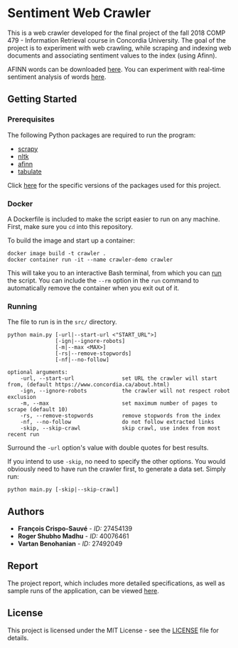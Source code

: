 # Sentiment Web Crawler

This is a web crawler developed for the final project of the fall 2018 COMP 479 - Information Retrieval course in Concordia University. The goal of the project is to experiment with web crawling, while scraping and indexing web documents and associating sentiment values to the index (using Afinn).

AFINN words can be downloaded [here](http://www2.imm.dtu.dk/pubdb/views/publication_details.php?id=6010). You can experiment with real-time sentiment analysis of words [here](https://darenr.github.io/afinn/).

## Getting Started

### Prerequisites

The following Python packages are required to run the program:

- [scrapy](https://scrapy.org/)
- [nltk](https://pypi.org/project/nltk/)
- [afinn](https://pypi.org/project/afinn/)
- [tabulate](https://pypi.org/project/tabulate/)

Click [here](requirements.txt) for the specific versions of the packages used for this project.

### Docker

A Dockerfile is included to make the script easier to run on any machine. First, make sure you `cd` into this repository.

To build the image and start up a container:

```
docker image build -t crawler .
docker container run -it --name crawler-demo crawler
```

This will take you to an interactive Bash terminal, from which you can [run](#running) the script. You can include the `--rm` option in the `run` command to automatically remove the container when you exit out of it.

### Running

The file to run is in the `src/` directory.

```
python main.py [-url|--start-url <"START_URL">]
               [-ign|--ignore-robots]
               [-m|--max <MAX>]
               [-rs|--remove-stopwords]
               [-nf|--no-follow]

optional arguments:
    -url, --start-url               set URL the crawler will start from, (default https://www.concordia.ca/about.html)
    -ign, --ignore-robots           the crawler will not respect robot exclusion
    -m, --max                       set maximum number of pages to scrape (default 10)
    -rs, --remove-stopwords         remove stopwords from the index
    -nf, --no-follow                do not follow extracted links
    -skip, --skip-crawl             skip crawl, use index from most recent run
```

Surround the `-url` option's value with double quotes for best results.

If you intend to use `-skip`, no need to specify the other options. You would obviously need to have run the crawler first, to generate a data set. Simply run:

```
python main.py [-skip|--skip-crawl]
```

## Authors

- **François Crispo-Sauvé** - *ID:* 27454139
- **Roger Shubho Madhu** - *ID:* 40076461
- **Vartan Benohanian** - *ID:* 27492049

## Report

The project report, which includes more detailed specifications, as well as sample runs of the application, can be viewed [here](Project%20Report.pdf).

## License

This project is licensed under the MIT License - see the [LICENSE](LICENSE) file for details.
